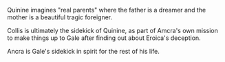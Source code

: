 Quinine imagines "real parents" where the father is a dreamer and the mother is a beautiful tragic foreigner.  
  
  
Collis is ultimately the sidekick of Quinine, as part of Amcra's own mission to make things up to Gale after finding out about Eroica's deception.  
  
  
Ancra is Gale's sidekick in spirit for the rest of his life.